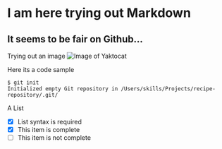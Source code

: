 # I am here trying out Markdown 
## It seems to be fair on Github...

Trying out an image
![Image of Yaktocat](https://octodex.github.com/images/yaktocat.png)


Here its a code sample 

```
$ git init
Initialized empty Git repository in /Users/skills/Projects/recipe-repository/.git/
```

A List 
- [x] List syntax is required
- [x] This item is complete
- [ ] This item is not complete
